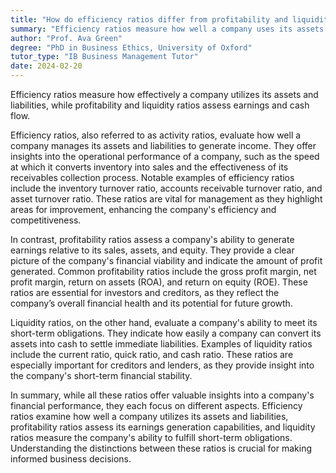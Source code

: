 ```yaml
---
title: "How do efficiency ratios differ from profitability and liquidity ratios?"
summary: "Efficiency ratios measure how well a company uses its assets and liabilities, while profitability and liquidity ratios assess earnings and cash flow."
author: "Prof. Ava Green"
degree: "PhD in Business Ethics, University of Oxford"
tutor_type: "IB Business Management Tutor"
date: 2024-02-20
---
```


Efficiency ratios measure how effectively a company utilizes its assets and liabilities, while profitability and liquidity ratios assess earnings and cash flow.

Efficiency ratios, also referred to as activity ratios, evaluate how well a company manages its assets and liabilities to generate income. They offer insights into the operational performance of a company, such as the speed at which it converts inventory into sales and the effectiveness of its receivables collection process. Notable examples of efficiency ratios include the inventory turnover ratio, accounts receivable turnover ratio, and asset turnover ratio. These ratios are vital for management as they highlight areas for improvement, enhancing the company's efficiency and competitiveness.

In contrast, profitability ratios assess a company's ability to generate earnings relative to its sales, assets, and equity. They provide a clear picture of the company's financial viability and indicate the amount of profit generated. Common profitability ratios include the gross profit margin, net profit margin, return on assets (ROA), and return on equity (ROE). These ratios are essential for investors and creditors, as they reflect the company’s overall financial health and its potential for future growth.

Liquidity ratios, on the other hand, evaluate a company's ability to meet its short-term obligations. They indicate how easily a company can convert its assets into cash to settle immediate liabilities. Examples of liquidity ratios include the current ratio, quick ratio, and cash ratio. These ratios are especially important for creditors and lenders, as they provide insight into the company's short-term financial stability.

In summary, while all these ratios offer valuable insights into a company's financial performance, they each focus on different aspects. Efficiency ratios examine how well a company utilizes its assets and liabilities, profitability ratios assess its earnings generation capabilities, and liquidity ratios measure the company's ability to fulfill short-term obligations. Understanding the distinctions between these ratios is crucial for making informed business decisions.
    